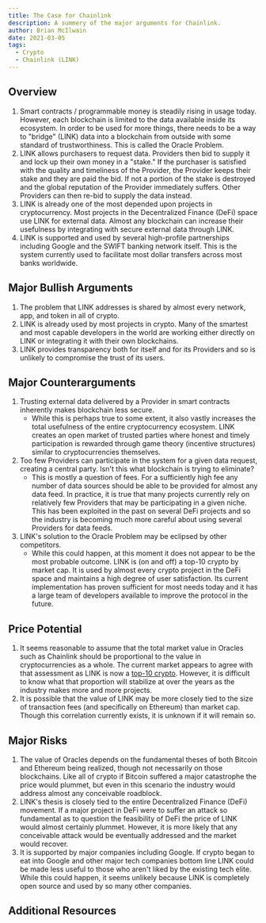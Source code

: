 ```yaml
---
title: The Case for Chainlink
description: A summery of the major arguments for Chainlink.
author: Brian McIlwain
date: 2021-03-05
tags:
  - Crypto
  - Chainlink (LINK)
---
```


## Overview

1. Smart contracts / programmable money is steadily rising in usage today. However, each blockchain is limited to the data available inside its ecosystem. In order to be used for more things, there needs to be a way to "bridge" (LINK) data into a blockchain from outside with some standard of trustworthiness. This is called the Oracle Problem.
2. LINK allows purchasers to request data. Providers then bid to supply it and lock up their own money in a "stake." If the purchaser is satisfied with the quality and timeliness of the Provider, the Provider keeps their stake and they are paid the bid. If not a portion of the stake is destroyed and the global reputation of the Provider immediately suffers. Other Providers can then re-bid to supply the data instead.
3. LINK is already one of the most depended upon projects in cryptocurrency. Most projects in the Decentralized Finance (DeFi) space use LINK for external data. Almost any blockchain can increase their usefulness by integrating with secure external data through LINK.
4. LINK is supported and used by several high-profile partnerships including Google and the SWIFT banking network itself. This is the system currently used to facilitate most dollar transfers across most banks worldwide.

## Major Bullish Arguments

1. The problem that LINK addresses is shared by almost every network, app, and token in all of crypto.
2. LINK is already used by most projects in crypto. Many of the smartest and most capable developers in the world are working either directly on LINK or integrating it with their own blockchains.
3. LINK provides transparency both for itself and for its Providers and so is unlikely to compromise the trust of its users.

## Major Counterarguments

1. Trusting external data delivered by a Provider in smart contracts inherently makes blockchain less secure.
   - While this is perhaps true to some extent, it also vastly increases the total usefulness of the entire cryptocurrency ecosystem. LINK creates an open market of trusted parties where honest and timely participation is rewarded through game theory (incentive structures) similar to cryptocurrencies themselves.
2. Too few Providers can participate in the system for a given data request, creating a central party. Isn't this what blockchain is trying to eliminate?
   - This is mostly a question of fees. For a sufficiently high fee any number of data sources should be able to be provided for almost any data feed. In practice, it is true that many projects currently rely on relatively few Providers that may be participating in a given niche. This has been exploited in the past on several DeFi projects and so the industry is becoming much more careful about using several Providers for data feeds.
3. LINK's solution to the Oracle Problem may be eclipsed by other competitors.
   - While this could happen, at this moment it does not appear to be the most probable outcome. LINK is (on and off) a top-10 crypto by market cap. It is used by almost every crypto project in the DeFi space and maintains a high degree of user satisfaction. Its current implementation has proven sufficient for most needs today and it has a large team of developers available to improve the protocol in the future.

## Price Potential

1. It seems reasonable to assume that the total market value in Oracles such as Chainlink should be proportional to the value in cryptocurrencies as a whole. The current market appears to agree with that assessment as LINK is now a [top-10 crypto](https://coinpaprika.com/coin/link-chainlink/). However, it is difficult to know what that proportion will stabilize at over the years as the industry makes more and more projects.
2. It is possible that the value of LINK may be more closely tied to the size of transaction fees (and specifically on Ethereum) than market cap. Though this correlation currently exists, it is unknown if it will remain so.

## Major Risks

1. The value of Oracles depends on the fundamental theses of both Bitcoin and Ethereum being realized, though not necessarily on those blockchains. Like all of crypto if Bitcoin suffered a major catastrophe the price would plummet, but even in this scenario the industry would address almost any conceivable roadblock.
2. LINK's thesis is closely tied to the entire Decentralized Finance (DeFi) movement. If a major project in DeFi were to suffer an attack so fundamental as to question the feasibility of DeFi the price of LINK would almost certainly plummet. However, it is more likely that any conceivable attack would be eventually addressed and the market would recover.
3. It is supported by major companies including Google. If crypto began to eat into Google and other major tech companies bottom line LINK could be made less useful to those who aren't liked by the existing tech elite. While this could happen, it seems unlikely because LINK is completely open source and used by so many other companies.

## Additional Resources
